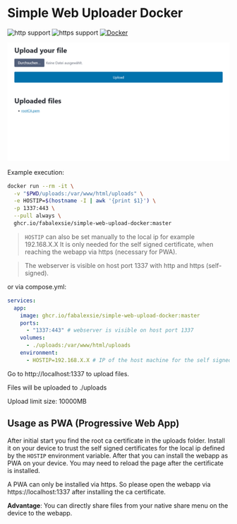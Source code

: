 # Simple Web Uploader Docker

![http support](https://badgen.net/badge/http/yes/97ca00?icon=https%3A%2F%2Fwww.svgrepo.com%2Fdownload%2F491433%2Flock-open.svg)
![https support](https://badgen.net/badge/https/yes/97ca00?icon=https%3A%2F%2Fwww.svgrepo.com%2Fdownload%2F491434%2Flock.svg)
[![Docker](https://badgen.net/badge/icon/docker?icon=docker&label)](https://ghcr.io/fabalexsie/simple-web-upload-docker)

![Screenshot-PC](src/images/screenshot-pc.png)

Example execution:

```bash
docker run --rm -it \
  -v "$PWD/uploads:/var/www/html/uploads" \
  -e HOSTIP=$(hostname -I | awk '{print $1}') \
  -p 1337:443 \
  --pull always \
  ghcr.io/fabalexsie/simple-web-upload-docker:master
```

> `HOSTIP` can also be set manually to the local ip for example 192.168.X.X
> It is only needed for the self signed certificate, when reaching the webapp via https (necessary for PWA).

> The webserver is visible on host port 1337 with http and https (self-signed).

or via compose.yml:

```yaml
services:
  app:
    image: ghcr.io/fabalexsie/simple-web-upload-docker:master
    ports:
      - "1337:443" # webserver is visible on host port 1337
    volumes:
      - ./uploads:/var/www/html/uploads
    environment:
      - HOSTIP=192.168.X.X # IP of the host machine for the self signed certificate (https is needed for PWA)
```

Go to http://localhost:1337 to upload files.

Files will be uploaded to ./uploads

Upload limit size: 10000MB

## Usage as PWA (Progressive Web App)

After initial start you find the root ca certificate in the uploads folder. Install it on your device to trust the self signed certificates for the local ip defined by the `HOSTIP` environment variable.
After that you can install the webapp as PWA on your device. You may need to reload the page after the certificate is installed.

A PWA can only be installed via https. So please open the webapp via https://localhost:1337 after installing the ca certificate.

**Advantage**: You can directly share files from your native share menu on the device to the webapp.
